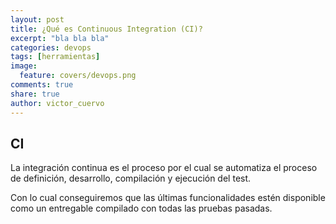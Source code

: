 ```yaml
---
layout: post
title: ¿Qué es Continuous Integration (CI)?
excerpt: "bla bla bla"
categories: devops
tags: [herramientas]
image:
  feature: covers/devops.png
comments: true
share: true
author: victor_cuervo
---
```



## CI
La integración continua es el proceso por el cual se automatiza el proceso de definición, desarrollo, compilación y ejecución del test.

Con lo cual conseguiremos que las últimas funcionalidades estén disponible como un entregable compilado con todas las pruebas pasadas.
